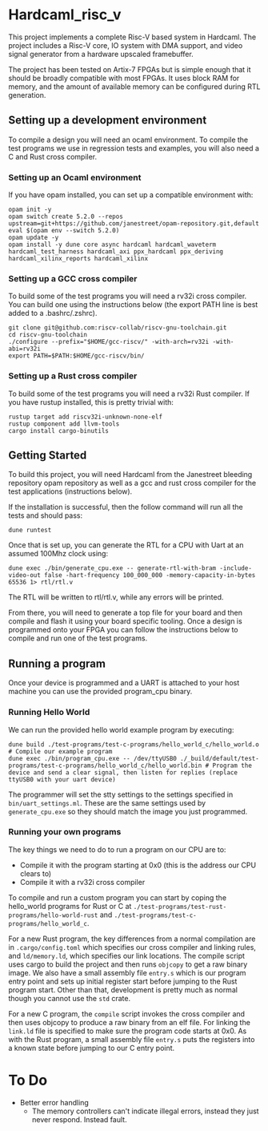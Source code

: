 # Hardcaml_risc_v

This project implements a complete Risc-V based system in Hardcaml. The project
includes a Risc-V core, IO system with DMA support, and video signal generator
from a hardware upscaled framebuffer.

The project has been tested on Artix-7 FPGAs but is simple enough that it
should be broadly compatible with most FPGAs. It uses block RAM for memory, and
the amount of available memory can be configured during RTL generation.


## Setting up a development environment

To compile a design you will need an ocaml environment. To compile the test
programs we use in regression tests and examples, you will also need a C and
Rust cross compiler.

### Setting up an Ocaml environment 

If you have opam installed, you can set up a compatible environment with:
```
opam init -y
opam switch create 5.2.0 --repos upstream=git+https://github.com/janestreet/opam-repository.git,default
eval $(opam env --switch 5.2.0)
opam update -y
opam install -y dune core async hardcaml hardcaml_waveterm hardcaml_test_harness hardcaml_axi ppx_hardcaml ppx_deriving hardcaml_xilinx_reports hardcaml_xilinx
```

### Setting up a GCC cross compiler

To build some of the test programs you will need a rv32i cross compiler. You can build one using the instructions below (the export PATH line is best added to a .bashrc/.zshrc).

```
git clone git@github.com:riscv-collab/riscv-gnu-toolchain.git
cd riscv-gnu-toolchain
./configure --prefix="$HOME/gcc-riscv/" -with-arch=rv32i -with-abi=rv32i
export PATH=$PATH:$HOME/gcc-riscv/bin/
```

### Setting up a Rust cross compiler

To build some of the test programs you will need a rv32i Rust compiler. If you have rustup installed, this is pretty trivial with:

```
rustup target add riscv32i-unknown-none-elf
rustup component add llvm-tools
cargo install cargo-binutils
```

## Getting Started

To build this project, you will need Hardcaml from the Janestreet bleeding
repository opam repository as well as a gcc and rust cross compiler for the
test applications (instructions below).

If the installation is successful, then the follow command will run all the
tests and should pass:
```
dune runtest
```

Once that is set up, you can generate the RTL for a CPU with Uart at an assumed
100Mhz clock using:
```
dune exec ./bin/generate_cpu.exe -- generate-rtl-with-bram -include-video-out false -hart-frequency 100_000_000 -memory-capacity-in-bytes 65536 1> rtl/rtl.v
```

The RTL will be written to rtl/rtl.v, while any errors will be printed.

From there, you will need to generate a top file for your board and then
compile and flash it using your board specific tooling. Once a design is
programmed onto your FPGA you can follow the instructions below to compile and
run one of the test programs.

## Running a program

Once your device is programmed and a UART is attached to your host machine you
can use the provided program_cpu binary.

### Running Hello World

We can run the provided hello world example program by executing:
```
dune build ./test-programs/test-c-programs/hello_world_c/hello_world.o # Compile our example program
dune exec ./bin/program_cpu.exe -- /dev/ttyUSB0 ./_build/default/test-programs/test-c-programs/hello_world_c/hello_world.bin # Program the device and send a clear signal, then listen for replies (replace ttyUSB0 with your uart device)
```

The programmer will set the stty settings to the settings specified in
`bin/uart_settings.ml`. These are the same settings used by `generate_cpu.exe`
so they should match the image you just programmed.

### Running your own programs

The key things we need to do to run a program on our CPU are to:
* Compile it with the program starting at 0x0 (this is the address our CPU clears to)
* Compile it with a rv32i cross compiler

To compile and run a custom program you can start by coping the hello_world
programs for Rust or C at `./test-programs/test-rust-programs/hello-world-rust`
and `./test-programs/test-c-programs/hello_world_c`.

For a new Rust program, the key differences from a normal compilation are in
`.cargo/config.toml` which specifies our cross compiler and linking rules, and
`ld/memory.ld`, which specifies our link locations. The compile script uses
cargo to build the project and then runs `objcopy` to get a raw binary image.
We also have a small assembly file `entry.s` which is our program entry point
and sets up initial register start before jumping to the Rust program start.
Other than that, development is pretty much as normal though you cannot use the
`std` crate.

For a new C program, the `compile` script invokes the cross compiler and then
uses objcopy to produce a raw binary from an elf file. For linking the
`link.ld` file is specified to make sure the program code starts at 0x0. As
with the Rust program, a small assembly file `entry.s` puts the registers into
a known state before jumping to our C entry point.

# To Do

- Better error handling
    - The memory controllers can't indicate illegal errors, instead they just never respond. Instead fault.
